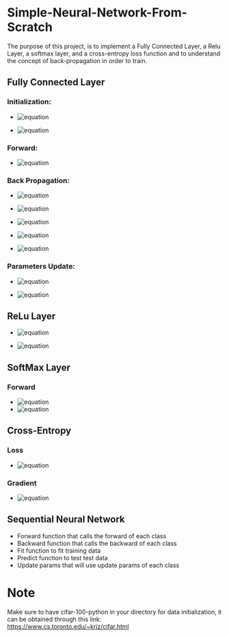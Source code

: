 # Simple-Neural-Network-From-Scratch
The purpose of this project, is to implement a Fully Connected Layer, a Relu Layer, a softmax layer, and a cross-entropy loss function and to understand the concept of back-propagation in order to train.

## Fully Connected Layer

### Initialization:

  - ![equation](https://latex.codecogs.com/svg.image?W%20%5Cmapsto%20N(0,%20%5Csqrt%7B%5Cfrac%7B2%7D%7Bn_%7Bi%7D&plus;n_%7Bo%7D%7D%7D))

  - ![equation](https://latex.codecogs.com/svg.image?b%20%5Cmapsto%200)

### Forward:

  - ![equation](https://latex.codecogs.com/svg.image?f_%7Bfull%7D(x_%7Bi%7D)%20=%20x_%7Bi%7DW%5E%7BT%7D%20&plus;%20b)
  
### Back Propagation:

  - ![equation](https://latex.codecogs.com/svg.image?%5Cfrac%7B%5Cpartial%20f_%7Bfull%7D%7D%7B%5Cpartial%20x_%7Bi%7D%7D%20=%20W)
  
  - ![equation](https://latex.codecogs.com/svg.image?%5Cfrac%7B%5Cpartial%20f_%7Bfull%7D%7D%7B%5Cpartial%20b%7D%20=%20I_%7Bn0%7D)
  
  - ![equation](https://latex.codecogs.com/svg.image?%5Cfrac%7B%5Cpartial%20l%7D%7B%5Cpartial%20x_%7Bi%7D%5E%7Bl%7D%7D%20=%20%5Cfrac%7B%5Cpartial%20l%7D%7B%5Cpartial%20x_%7Bi%7D%5E%7Bl&plus;1%7D%7D%20W%5E%7Bl%7D)
  
  - ![equation](https://latex.codecogs.com/svg.image?%5Cfrac%7B%5Cpartial%20l%7D%7B%5Cpartial%20W%5E%7Bl%7D%7D%20=%20%5Csum_%7Bi%7D(%5Cfrac%7B%5Cpartial%20l%7D%7B%5Cpartial%20x_%7Bi%7D%5E%7Bl&plus;1%7D%7D)%5E%7BT%7D%20x_%7Bi%7D%5E%7Bl%7D)
  
  - ![equation](https://latex.codecogs.com/svg.image?%5Cfrac%7B%5Cpartial%20l%7D%7B%5Cpartial%20b%5E%7Bl%7D%7D%20=%20%5Csum_%7Bi%7D(%5Cfrac%7B%5Cpartial%20l%7D%7B%5Cpartial%20x_%7Bi%7D%5E%7Bl&plus;1%7D%7D))
  
### Parameters Update:

  - ![equation](https://latex.codecogs.com/svg.image?b%5E%7B'%7D%20=%20b%20-%20%5Ceta%20(%5Cfrac%7B%5Cpartial%20l%7D%7B%5Cpartial%20b%7D))

  - ![equation](https://latex.codecogs.com/svg.image?W%5E%7B'%7D%20=%20W%20-%20%5Ceta%20(%5Cfrac%7B%5Cpartial%20l%7D%7B%5Cpartial%20W%7D))

## ReLu Layer
  - ![equation](https://latex.codecogs.com/svg.image?f_%7Brelu%7D(x_%7Bi,j%7D)%20=%20x_%7Bi,j%7D%20%20for%20%20%20%20x_%7Bi,j%7D%3E%200)

  - ![equation](https://latex.codecogs.com/svg.image?%5Cfrac%7B%5Cpartial%20f_%7Brelu%7D(x_%7Bi,j%7D)%7D%7B%5Cpartial%20x%7D%20=%201,%20%20for,%20%20%20%20x_%7Bi,j%7D%3E%200)

## SoftMax Layer

### Forward

  - ![equation](https://latex.codecogs.com/svg.image?y_%7Bi,j%7D%5E%7B'%7D%20=%20y_%7Bi,j%7D%20-%20max_%7Bi,j%7D(y_%7Bi,j%7D))
  - ![equation](https://latex.codecogs.com/svg.image?z_%7Bi,j%7D%20=%20f_%7Bsoftmax%7D(y_%7Bi,j%7D)%20=%20%5Cfrac%7Be%5E%7By_%7Bi,j%7D%5E%7B'%7D%7D%7D%7B%5Csum_%7Bk%7De%5E%7By_%7Bi,k%7D%5E%7B'%7D%7D%7D)

## Cross-Entropy

 
### Loss

  - ![equation](https://latex.codecogs.com/svg.image?l(z,t)=-%5Cfrac%7B1%7D%7Bn_%7Bb%7D%7D%5Csum%20_%7Bi%7D%20%5Csum%20_%7Bj%7D%20t_%7Bi,j%7Dlog(z_%7Bi,j%7D))

### Gradient
  - ![equation](https://latex.codecogs.com/svg.image?%5Cfrac%7B%5Cpartial%20l(z,%20t)%7D%7B%5Cpartial%20z_%7Bi,j%7D%7D%20=%20-%5Cfrac%7B1%7D%7Bn_%7Bb%7D%7D%5Cfrac%7Bt_%7Bi,j%7D%7D%7Bz_%7Bi,j%7D%7D)
## Sequential Neural Network
  - Forward function that calls the forward of each class
  - Backward function that calls the backward of each class
  - Fit function to fit training data
  - Predict function to test test data
  - Update params that will use update params of each class  

# Note

Make sure to have cifar-100-python in your directory for data initialization, it can be obtained through this link:
https://www.cs.toronto.edu/~kriz/cifar.html

